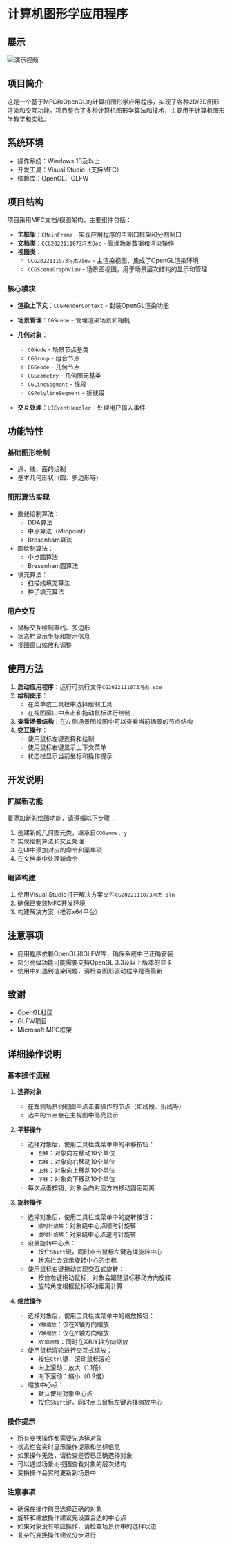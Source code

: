 # 计算机图形学应用程序

## 展示
![演示视频](http://s0.mall.tcl.com/group1/M00/00/8D/CvoHBGgPo2mALyyfAClF8vGrV6Y653.gif)

## 项目简介

这是一个基于MFC和OpenGL的计算机图形学应用程序，实现了各种2D/3D图形渲染和交互功能。项目整合了多种计算机图形学算法和技术，主要用于计算机图形学教学和实验。

## 系统环境

- 操作系统：Windows 10及以上
- 开发工具：Visual Studio（支持MFC）
- 依赖库：OpenGL、GLFW

## 项目结构

项目采用MFC文档/视图架构，主要组件包括：

- **主框架**：`CMainFrame` - 实现应用程序的主窗口框架和分割窗口
- **文档类**：`CCG2022111073冯杰Doc` - 管理场景数据和渲染操作
- **视图类**：
  - `CCG2022111073冯杰View` - 主渲染视图，集成了OpenGL渲染环境
  - `CCGSceneGraphView` - 场景图视图，用于场景层次结构的显示和管理

### 核心模块

- **渲染上下文**：`CCGRenderContext` - 封装OpenGL渲染功能
- **场景管理**：`CGScene` - 管理渲染场景和相机
- **几何对象**：
  - `CGNode` - 场景节点基类
  - `CGGroup` - 组合节点
  - `CGGeode` - 几何节点
  - `CGGeometry` - 几何图元基类
  - `CGLineSegment` - 线段
  - `CGPolylineSegment` - 折线段

- **交互处理**：`UIEventHandler` - 处理用户输入事件

## 功能特性

### 基础图形绘制

- 点、线、面的绘制
- 基本几何形状（圆、多边形等）

### 图形算法实现

- 直线绘制算法：
  - DDA算法
  - 中点算法（Midpoint）
  - Bresenham算法
- 圆绘制算法：
  - 中点圆算法
  - Bresenham圆算法
- 填充算法：
  - 扫描线填充算法
  - 种子填充算法

### 用户交互

- 鼠标交互绘制直线、多边形
- 状态栏显示坐标和提示信息
- 视图窗口缩放和调整

## 使用方法

1. **启动应用程序**：运行可执行文件`CG2022111073冯杰.exe`
2. **绘制图形**：
   - 在菜单或工具栏中选择绘制工具
   - 在视图窗口中点击和拖动鼠标进行绘制
3. **查看场景结构**：在左侧场景图视图中可以查看当前场景的节点结构
4. **交互操作**：
   - 使用鼠标左键选择和绘制
   - 使用鼠标右键显示上下文菜单
   - 状态栏显示当前坐标和操作提示

## 开发说明

### 扩展新功能

要添加新的绘图功能，请遵循以下步骤：

1. 创建新的几何图元类，继承自`CGGeometry`
2. 实现绘制算法和交互处理
3. 在UI中添加对应的命令和菜单项
4. 在文档类中处理新命令

### 编译构建

1. 使用Visual Studio打开解决方案文件`CG2022111073冯杰.sln`
2. 确保已安装MFC开发环境
3. 构建解决方案（推荐x64平台）

## 注意事项

- 应用程序依赖OpenGL和GLFW库，确保系统中已正确安装
- 部分高级功能可能需要支持OpenGL 3.3及以上版本的显卡
- 使用中如遇到渲染问题，请检查图形驱动程序是否最新

## 致谢

- OpenGL社区
- GLFW项目
- Microsoft MFC框架

## 详细操作说明
### 基本操作流程

1. **选择对象**
   - 在左侧场景树视图中点击要操作的节点（如线段、折线等）
   - 选中的节点会在主视图中高亮显示

2. **平移操作**
   - 选择对象后，使用工具栏或菜单中的平移按钮：
     - `左移`：对象向左移动10个单位
     - `右移`：对象向右移动10个单位
     - `上移`：对象向上移动10个单位
     - `下移`：对象向下移动10个单位
   - 每次点击按钮，对象会向对应方向移动固定距离

3. **旋转操作**
   - 选择对象后，使用工具栏或菜单中的旋转按钮：
     - `顺时针旋转`：对象绕中心点顺时针旋转
     - `逆时针旋转`：对象绕中心点逆时针旋转
   - 设置旋转中心点：
     - 按住`Shift`键，同时点击鼠标左键选择旋转中心
     - 状态栏会显示旋转中心的坐标
   - 使用鼠标右键拖动实现交互式旋转：
     - 按住右键拖动鼠标，对象会跟随鼠标移动方向旋转
     - 旋转角度根据鼠标移动距离计算

4. **缩放操作**
   - 选择对象后，使用工具栏或菜单中的缩放按钮：
     - `X轴缩放`：仅在X轴方向缩放
     - `Y轴缩放`：仅在Y轴方向缩放
     - `XY轴缩放`：同时在X和Y轴方向缩放
   - 使用鼠标滚轮进行交互式缩放：
     - 按住`Ctrl`键，滚动鼠标滚轮
     - 向上滚动：放大（1.1倍）
     - 向下滚动：缩小（0.9倍）
   - 缩放中心点：
     - 默认使用对象中心点
     - 按住`Shift`键，同时点击鼠标左键选择缩放中心

### 操作提示

- 所有变换操作都需要先选择对象
- 状态栏会实时显示操作提示和坐标信息
- 如果操作无效，请检查是否已正确选择对象
- 可以通过场景树视图查看对象的层次结构
- 变换操作会实时更新到场景中

### 注意事项

- 确保在操作前已选择正确的对象
- 旋转和缩放操作建议先设置合适的中心点
- 如果对象没有响应操作，请检查场景树中的选择状态
- 复杂的变换操作建议分步进行 